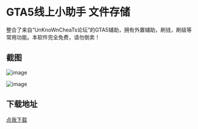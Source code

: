# GTA5线上小助手 文件存储

整合了来自“UnKnoWnCheaTs论坛”的GTA5辅助，拥有外置辅助，刷钱，刷级等常用功能。本软件完全免费，请勿倒卖！

## 截图

![image](https://ae01.alicdn.com/kf/Ha822311ba413407a9661cbe8ba39dc85h.png)

![image](https://ae01.alicdn.com/kf/Hc63ecae4721e431f9c9d9abae646eddef.png)

## 下载地址

[点我下载](https://crazyzhang.pipipan.com/dir/16907746-34952623-757b8b/)  
